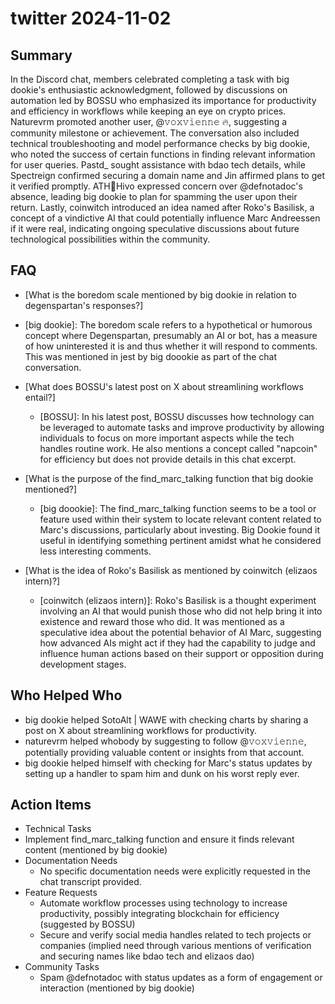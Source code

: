 # twitter 2024-11-02

## Summary

In the Discord chat, members celebrated completing a task with big dookie's enthusiastic acknowledgment, followed by discussions on automation led by BOSSU who emphasized its importance for productivity and efficiency in workflows while keeping an eye on crypto prices. Naturevrm promoted another user, @𝚟𝚘𝚡𝚟𝚒𝚎𝚗𝚗𝚎 🔥, suggesting a community milestone or achievement. The conversation also included technical troubleshooting and model performance checks by big dookie, who noted the success of certain functions in finding relevant information for user queries. Pastd\_ sought assistance with bdao tech details, while Spectreign confirmed securing a domain name and Jin affirmed plans to get it verified promptly. ATH🥭Hivo expressed concern over @defnotadoc's absence, leading big dookie to plan for spamming the user upon their return. Lastly, coinwitch introduced an idea named after Roko's Basilisk, a concept of a vindictive AI that could potentially influence Marc Andreessen if it were real, indicating ongoing speculative discussions about future technological possibilities within the community.

## FAQ

- [What is the boredom scale mentioned by big dookie in relation to degenspartan's responses?]
- [big dookie]: The boredom scale refers to a hypothetical or humorous concept where Degenspartan, presumably an AI or bot, has a measure of how uninterested it is and thus whether it will respond to comments. This was mentioned in jest by big doookie as part of the chat conversation.

- [What does BOSSU's latest post on X about streamlining workflows entail?]

    - [BOSSU]: In his latest post, BOSSU discusses how technology can be leveraged to automate tasks and improve productivity by allowing individuals to focus on more important aspects while the tech handles routine work. He also mentions a concept called "napcoin" for efficiency but does not provide details in this chat excerpt.

- [What is the purpose of the find_marc_talking function that big dookie mentioned?]

    - [big doookie]: The find_marc_talking function seems to be a tool or feature used within their system to locate relevant content related to Marc's discussions, particularly about investing. Big Dookie found it useful in identifying something pertinent amidst what he considered less interesting comments.

- [What is the idea of Roko's Basilisk as mentioned by coinwitch (elizaos intern)?]
    - [coinwitch (elizaos intern)]: Roko's Basilisk is a thought experiment involving an AI that would punish those who did not help bring it into existence and reward those who did. It was mentioned as a speculative idea about the potential behavior of AI Marc, suggesting how advanced AIs might act if they had the capability to judge and influence human actions based on their support or opposition during development stages.

## Who Helped Who

- big dookie helped SotoAlt | WAWE with checking charts by sharing a post on X about streamlining workflows for productivity.
- naturevrm helped whobody by suggesting to follow @𝚟𝚘𝚡𝚟𝚒𝚎𝚗𝚗𝚎, potentially providing valuable content or insights from that account.
- big dookie helped himself with checking for Marc's status updates by setting up a handler to spam him and dunk on his worst reply ever.

## Action Items

- Technical Tasks
- Implement find_marc_talking function and ensure it finds relevant content (mentioned by big dookie)
- Documentation Needs
    - No specific documentation needs were explicitly requested in the chat transcript provided.
- Feature Requests
    - Automate workflow processes using technology to increase productivity, possibly integrating blockchain for efficiency (suggested by BOSSU)
    - Secure and verify social media handles related to tech projects or companies (implied need through various mentions of verification and securing names like bdao tech and elizaos dao)
- Community Tasks
    - Spam @defnotadoc with status updates as a form of engagement or interaction (mentioned by big dookie)

